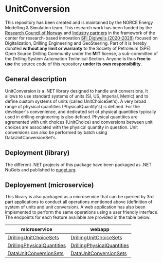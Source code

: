 # UnitConversion

This repository has been created and is maintained by the NORCE Energy Modelling & Simulation team. This research work has been funded by the [Research Council of Norway](https://www.forskningsradet.no/) and [Industry partners](https://www.digiwells.no/about/board/) in the framework of the center for research-based innovation [SFI Digiwells (2020-2028)](https://www.digiwells.no/) focused on Digitalization, Drilling Engineering and GeoSteering. Part of it is hereby donated **without any limit or warranty** to the Society of Petroleum (SPE) Open Source Drilling Community under the **MIT** license, a sub-committee of the Drilling System Automation Technical Section. Anyone is thus **free to use** the source code of this repository **under its own responsibility**.

## General description
UnitConversion is a .NET library designed to handle unit conversions. It allows to use standard systems of units (SI, US, Imperial, Metric) and to define custom systems of units (called UnitChoiceSet's). A very broad range of physical quantities (PhysicalQuantity's) is defined. For the developer's convenience, and dedicated set of physical quantities typically used in drilling engineering is also defined. Physical quantities are agremented with unit choices (UnitChoice) and conversions between unit choices are associated with the physical quantity in question. Unit conversions can also be performed by batch using DataUnitConversionSet's.

## Deployment (library)
The different .NET projects of this package have been packaged as .NET NuGets and published to [nuget.org](https://www.nuget.org/packages?q=OSDC.UnitConversion&prerel=true&sortby=relevance).

## Deployement (microservice)
This library is also packaged as a microservice that can be queried by 3rd part applications to conduct all operations mentioned above (definition of system of units and unit conversion). A web application has also been implemented to perform the same operations using a user friendly interface. The endpoints for each feature available are provided in the table below:

|microservice|webapp|
|------------|-------------|
|[DrillingUnitChoiceSets](https://app.digiwells.no/DrillingUnitConversion/api/DrillingUnitChoiceSets)|[DrillingUnitChoiceSets](https://app.digiwells.no/DrillingUnitConversion/webapp/DrillingUnitChoiceSets)|
|[DrillingPhysicalQuantities](https://app.digiwells.no/DrillingUnitConversion/api/DrillingPhysicalQuantities)|[DrillingPhysicalQuantities](https://app.digiwells.no/DrillingUnitConversion/webapp/DrillingPhysicalQuantities)|
|[DataUnitConversionSets](https://app.digiwells.no/DrillingUnitConversion/api/DataUnitConversionSets)|[DataUnitConversionSets](https://app.digiwells.no/DrillingUnitConversion/webapp/DataUnitConversionSets)|


